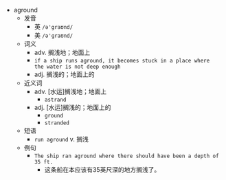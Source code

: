- aground
  - 发音
    - 英 `/ə'graʊnd/`
    - 美 `/ə'ɡraʊnd/`
  - 词义
    - adv. 搁浅地；地面上
    - `if a ship runs aground, it becomes stuck in a place where the water is not deep enough`
    - adj. 搁浅的；地面上的
  - 近义词
    - adv. [水运]搁浅地；地面上
      - `astrand`
    - adj. [水运]搁浅的；地面上的
      - `ground`
      - `stranded`
  - 短语
    - `run aground` v. 搁浅 
  - 例句
    - `The ship ran aground where there should have been a depth of 35 ft.`
      - 这条船在本应该有35英尺深的地方搁浅了。

